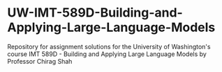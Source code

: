 # UW-IMT-589D-Building-and-Applying-Large-Language-Models
Repository for assignment solutions for the University of Washington's course IMT 589D - Building and Applying Large Language Models by Professor Chirag Shah

